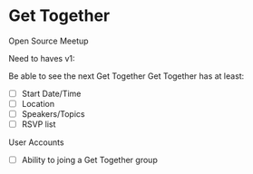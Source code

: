 # Get Together
Open Source Meetup

Need to haves v1:

Be able to see the next Get Together
Get Together has at least:
- [ ] Start Date/Time
- [ ] Location
- [ ] Speakers/Topics
- [ ] RSVP list
  
 User Accounts
- [ ] Ability to joing a Get Together group
